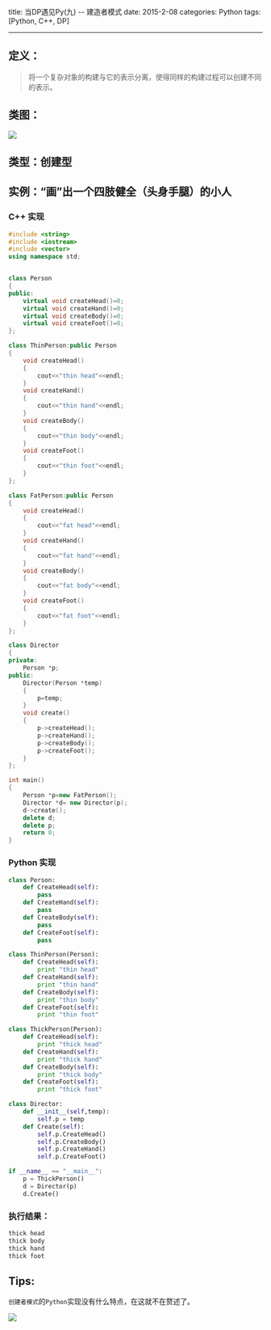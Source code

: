 title: 当DP遇见Py(九) -- 建造者模式
date: 2015-2-08
categories: Python
tags: [Python, C++, DP]

---

## 定义：
> 将一个复杂对象的构建与它的表示分离，使得同样的构建过程可以创建不同的表示。

## 类图：
![][1]

## 类型：创建型

<!-- more -->

## 实例：“画”出一个四肢健全（头身手腿）的小人

### C++ 实现
```C++
#include <string>
#include <iostream>
#include <vector>
using namespace std;


class Person
{
public:
	virtual void createHead()=0;
	virtual void createHand()=0;
	virtual void createBody()=0;
	virtual void createFoot()=0;
};

class ThinPerson:public Person
{
	void createHead()
	{
		cout<<"thin head"<<endl;
	}
	void createHand()
	{
		cout<<"thin hand"<<endl;
	}
	void createBody()
	{
		cout<<"thin body"<<endl;
	}
	void createFoot()
	{
		cout<<"thin foot"<<endl;
	}
};

class FatPerson:public Person
{
	void createHead()
	{
		cout<<"fat head"<<endl;
	}
	void createHand()
	{
		cout<<"fat hand"<<endl;
	}
	void createBody()
	{
		cout<<"fat body"<<endl;
	}
	void createFoot()
	{
		cout<<"fat foot"<<endl;
	}
};

class Director
{
private:
	Person *p;
public:
	Director(Person *temp)
	{
		p=temp;
	}
	void create()
	{
		p->createHead();
		p->createHand();
		p->createBody();
		p->createFoot();
	}
};

int main()
{
    Person *p=new FatPerson();
	Director *d= new Director(p);
	d->create();
	delete d;
	delete p;
	return 0;
}
```

### Python 实现
```python
class Person:
    def CreateHead(self):
        pass
    def CreateHand(self):
        pass
    def CreateBody(self):
        pass
    def CreateFoot(self):
        pass

class ThinPerson(Person):
    def CreateHead(self):
        print "thin head"
    def CreateHand(self):
        print "thin hand"
    def CreateBody(self):
        print "thin body"
    def CreateFoot(self):
        print "thin foot"

class ThickPerson(Person):
    def CreateHead(self):
        print "thick head"
    def CreateHand(self):
        print "thick hand"
    def CreateBody(self):
        print "thick body"
    def CreateFoot(self):
        print "thick foot"

class Director:
    def __init__(self,temp):
        self.p = temp
    def Create(self):
        self.p.CreateHead()
        self.p.CreateBody()
        self.p.CreateHand()
        self.p.CreateFoot()

if __name__ == "__main__":
    p = ThickPerson()
    d = Director(p)
    d.Create()
```

### 执行结果：
```python
thick head
thick body
thick hand
thick foot
```

## Tips:
`创建者模式`的`Python`实现没有什么特点，在这就不在赘述了。

![][2]


[1]: http://78rbbi.com1.z0.glb.clouddn.com/建造者模式.png
[2]: http://www.tgmj.net/images/cp441/1.gif
